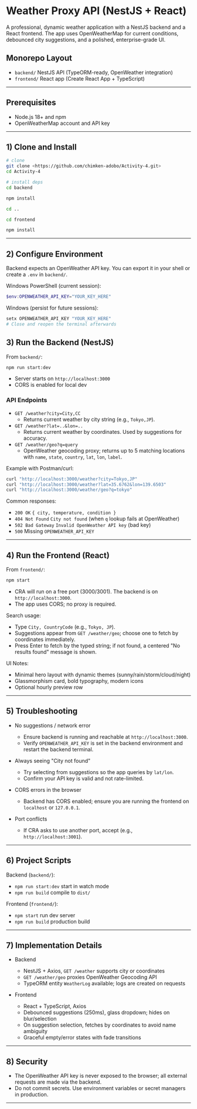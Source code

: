 # Weather Proxy API (NestJS + React)

A professional, dynamic weather application with a NestJS backend and a React frontend. The app uses OpenWeatherMap for current conditions, debounced city suggestions, and a polished, enterprise-grade UI.

## Monorepo Layout

- `backend/` NestJS API (TypeORM-ready, OpenWeather integration)
- `frontend/` React app (Create React App + TypeScript)

---

## Prerequisites

- Node.js 18+ and npm
- OpenWeatherMap account and API key

---

## 1) Clone and Install

```bash
# clone
git clone <https://github.com/chimken-adobo/Activity-4.git>
cd Activity-4

# install deps
cd backend

npm install

cd ..

cd frontend

npm install

```

---

## 2) Configure Environment

Backend expects an OpenWeather API key. You can export it in your shell or create a `.env` in `backend/`.

Windows PowerShell (current session):
```powershell
$env:OPENWEATHER_API_KEY="YOUR_KEY_HERE"
```

Windows (persist for future sessions):
```powershell
setx OPENWEATHER_API_KEY "YOUR_KEY_HERE"
# Close and reopen the terminal afterwards
```

## 3) Run the Backend (NestJS)

From `backend/`:
```bash
npm run start:dev
```

- Server starts on `http://localhost:3000`
- CORS is enabled for local dev

### API Endpoints

- `GET /weather?city=City,CC`
  - Returns current weather by city string (e.g., `Tokyo,JP`).
- `GET /weather?lat=..&lon=..`
  - Returns current weather by coordinates. Used by suggestions for accuracy.
- `GET /weather/geo?q=query`
  - OpenWeather geocoding proxy; returns up to 5 matching locations with `name`, `state`, `country`, `lat`, `lon`, `label`.

Example with Postman/curl:
```bash
curl "http://localhost:3000/weather?city=Tokyo,JP"
curl "http://localhost:3000/weather?lat=35.6762&lon=139.6503"
curl "http://localhost:3000/weather/geo?q=tokyo"
```

Common responses:
- `200 OK` `{ city, temperature, condition }`
- `404 Not Found` `City not found` (when `q` lookup fails at OpenWeather)
- `502 Bad Gateway` `Invalid OpenWeather API key` (bad key)
- `500` Missing `OPENWEATHER_API_KEY`

---

## 4) Run the Frontend (React)

From `frontend/`:
```bash
npm start
```

- CRA will run on a free port (3000/3001). The backend is on `http://localhost:3000`.
- The app uses CORS; no proxy is required.

Search usage:
- Type `City, CountryCode` (e.g., `Tokyo, JP`).
- Suggestions appear from `GET /weather/geo`; choose one to fetch by coordinates immediately.
- Press Enter to fetch by the typed string; if not found, a centered "No results found" message is shown.

UI Notes:
- Minimal hero layout with dynamic themes (sunny/rain/storm/cloud/night)
- Glassmorphism card, bold typography, modern icons
- Optional hourly preview row

---

## 5) Troubleshooting

- No suggestions / network error
  - Ensure backend is running and reachable at `http://localhost:3000`.
  - Verify `OPENWEATHER_API_KEY` is set in the backend environment and restart the backend terminal.

- Always seeing "City not found"
  - Try selecting from suggestions so the app queries by `lat/lon`.
  - Confirm your API key is valid and not rate-limited.

- CORS errors in the browser
  - Backend has CORS enabled; ensure you are running the frontend on `localhost` or `127.0.0.1`.

- Port conflicts
  - If CRA asks to use another port, accept (e.g., `http://localhost:3001`).

---

## 6) Project Scripts

Backend (`backend/`):
- `npm run start:dev` start in watch mode
- `npm run build` compile to `dist/`

Frontend (`frontend/`):
- `npm start` run dev server
- `npm run build` production build

---

## 7) Implementation Details

- Backend
  - NestJS + Axios, `GET /weather` supports city or coordinates
  - `GET /weather/geo` proxies OpenWeather Geocoding API
  - TypeORM entity `WeatherLog` available; logs are created on requests

- Frontend
  - React + TypeScript, Axios
  - Debounced suggestions (250ms), glass dropdown; hides on blur/selection
  - On suggestion selection, fetches by coordinates to avoid name ambiguity
  - Graceful empty/error states with fade transitions

---

## 8) Security

- The OpenWeather API key is never exposed to the browser; all external requests are made via the backend.
- Do not commit secrets. Use environment variables or secret managers in production.

---